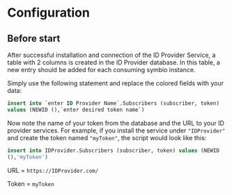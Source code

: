# Configuration
## Before start
After successful installation and connection of the ID Provider Service,
a table with 2 columns is created in the ID Provider database. In this
table, a new entry should be added for each consuming symbio instance.

Simply use the following statement and replace the colored fields with
your data:
```sql
insert into `enter ID Provider Name`.Subscribers (subscriber, token)
values (NEWID (),`enter desired token name`)
```
Now note the name of your token from the database and the URL to your ID
provider services. For example, if you install the service under
``"IDProvider"`` and create the token named ``"myToken"``, the script would look
like this:

```sql
insert into IDProvider.Subscribers (subscriber, token) values (NEWID
(),'myToken')
```
URL = ``https://IDProvider.com/``

Token = `myToken`